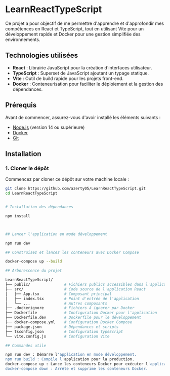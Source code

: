 # LearnReactTypeScript

Ce projet a pour objectif de me permettre d'apprendre et d'approfondir mes compétences en React et TypeScript, tout en utilisant Vite pour un développement rapide et Docker pour une gestion simplifiée des environnements.

## Technologies utilisées

- **React** : Librairie JavaScript pour la création d'interfaces utilisateur.
- **TypeScript** : Superset de JavaScript ajoutant un typage statique.
- **Vite** : Outil de build rapide pour les projets front-end.
- **Docker** : Conteneurisation pour faciliter le déploiement et la gestion des dépendances.

## Prérequis

Avant de commencer, assurez-vous d'avoir installé les éléments suivants :

- [Node.js](https://nodejs.org/en/) (version 14 ou supérieure)
- [Docker](https://www.docker.com/)
- [Git](https://git-scm.com/)

## Installation

### 1. Cloner le dépôt

Commencez par cloner ce dépôt sur votre machine locale :

```bash
git clone https://github.com/azerty05/LearnReactTypeScript.git
cd LearnReactTypeScript


# Installation des dépendances

npm install



## Lancer l'application en mode développement

npm run dev

## Construisez et lancez les conteneurs avec Docker Compose

docker-compose up --build

## Arborescence du projet

LearnReactTypeScript/
├── public/               # Fichiers publics accessibles dans l'application
├── src/                  # Code source de l'application React
│   ├── App.tsx           # Composant principal
│   ├── index.tsx         # Point d'entrée de l'application
│   └── ...               # Autres composants
├── .dockerignore         # Fichiers à ignorer par Docker
├── Dockerfile            # Configuration Docker pour l'application
├── Dockerfile.dev        # Dockerfile pour le développement
├── docker-compose.yml    # Configuration Docker Compose
├── package.json          # Dépendances et scripts
├── tsconfig.json         # Configuration TypeScript
└── vite.config.js        # Configuration Vite

## Commandes utile

npm run dev : Démarre l'application en mode développement.
npm run build : Compile l'application pour la production.
docker-compose up : Lance les conteneurs Docker pour exécuter l'application.
docker-compose down : Arrête et supprime les conteneurs Docker.
